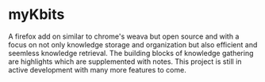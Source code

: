 # myKbits
A firefox add on similar to chrome's weava but open source and with a focus on not only knowledge storage and organization but also efficient and seemless knowledge retrieval.
The building blocks of knowledge gathering are highlights which are supplemented with notes. This project is still in active development with many more features to come.
